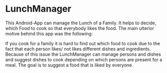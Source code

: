 # LunchManager
This Android-App can manage the Lunch of a Family. It helps to decide, which Food to cook so that everybody likes the food. The main ulterior motive behind this app was the following:


If you cook for a family it is hard to find out which food to cook due to the fact that each person likes/ not likes different dishes and ingredients. Because of this issue the 
LunchManager can manage persons and dishes and suggest dishes to cook depending on which persons are present for a meal. The goal is to suggest a food that is liked by everyone.
